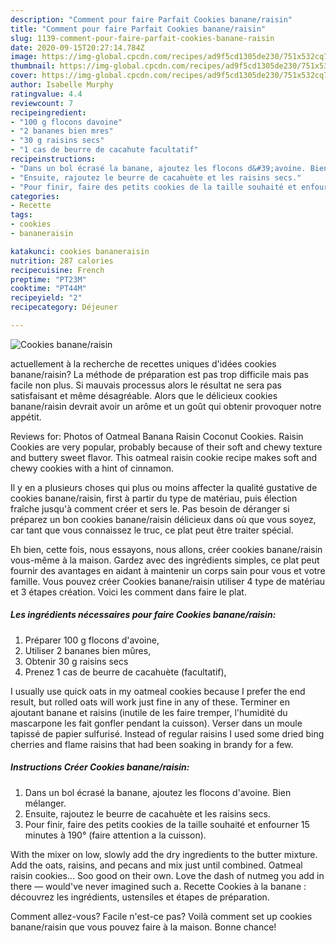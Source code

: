 ```yaml
---
description: "Comment pour faire Parfait Cookies banane/raisin"
title: "Comment pour faire Parfait Cookies banane/raisin"
slug: 1139-comment-pour-faire-parfait-cookies-banane-raisin
date: 2020-09-15T20:27:14.784Z
image: https://img-global.cpcdn.com/recipes/ad9f5cd1305de230/751x532cq70/cookies-bananeraisin-photo-principale-de-la-recette.jpg
thumbnail: https://img-global.cpcdn.com/recipes/ad9f5cd1305de230/751x532cq70/cookies-bananeraisin-photo-principale-de-la-recette.jpg
cover: https://img-global.cpcdn.com/recipes/ad9f5cd1305de230/751x532cq70/cookies-bananeraisin-photo-principale-de-la-recette.jpg
author: Isabelle Murphy
ratingvalue: 4.4
reviewcount: 7
recipeingredient:
- "100 g flocons davoine"
- "2 bananes bien mres"
- "30 g raisins secs"
- "1 cas de beurre de cacahute facultatif"
recipeinstructions:
- "Dans un bol écrasé la banane, ajoutez les flocons d&#39;avoine. Bien mélanger."
- "Ensuite, rajoutez le beurre de cacahuète et les raisins secs."
- "Pour finir, faire des petits cookies de la taille souhaité et enfourner 15 minutes à 190° (faire attention a la cuisson)."
categories:
- Recette
tags:
- cookies
- bananeraisin

katakunci: cookies bananeraisin 
nutrition: 287 calories
recipecuisine: French
preptime: "PT23M"
cooktime: "PT44M"
recipeyield: "2"
recipecategory: Déjeuner

---
```



![Cookies banane/raisin](https://img-global.cpcdn.com/recipes/ad9f5cd1305de230/751x532cq70/cookies-bananeraisin-photo-principale-de-la-recette.jpg)

actuellement à la recherche de recettes uniques d'idées cookies banane/raisin? La méthode de préparation est pas trop difficile mais pas facile non plus. Si mauvais processus alors le résultat ne sera pas satisfaisant et même désagréable. Alors que le délicieux cookies banane/raisin devrait avoir un arôme et un goût qui obtenir provoquer notre appétit.

Reviews for: Photos of Oatmeal Banana Raisin Coconut Cookies. Raisin Cookies are very popular, probably because of their soft and chewy texture and buttery sweet flavor. This oatmeal raisin cookie recipe makes soft and chewy cookies with a hint of cinnamon.

Il y en a plusieurs choses qui plus ou moins affecter la qualité gustative de cookies banane/raisin, first à partir du type de matériau, puis élection fraîche jusqu'à comment créer et sers le. Pas besoin de déranger si préparez un bon cookies banane/raisin délicieux dans où que vous soyez, car tant que vous connaissez le truc, ce plat peut être traiter spécial.


Eh bien, cette fois, nous essayons, nous allons, créer cookies banane/raisin vous-même à la maison. Gardez avec des ingrédients simples, ce plat peut fournir des avantages en aidant à maintenir un corps sain pour vous et votre famille. Vous pouvez créer Cookies banane/raisin utiliser 4 type de matériau et 3 étapes création. Voici les comment dans faire le plat.

<!--inarticleads1-->

##### Les ingrédients nécessaires pour faire Cookies banane/raisin:

1. Préparer 100 g flocons d&#39;avoine,
1. Utiliser 2 bananes bien mûres,
1. Obtenir 30 g raisins secs
1. Prenez 1 cas de beurre de cacahuète (facultatif),


I usually use quick oats in my oatmeal cookies because I prefer the end result, but rolled oats will work just fine in any of these. Terminer en ajoutant banane et raisins (inutile de les faire tremper, l&#39;humidité du mascarpone les fait gonfler pendant la cuisson). Verser dans un moule tapissé de papier sulfurisé. Instead of regular raisins I used some dried bing cherries and flame raisins that had been soaking in brandy for a few. 

<!--inarticleads2-->

##### Instructions Créer Cookies banane/raisin:

1. Dans un bol écrasé la banane, ajoutez les flocons d&#39;avoine. Bien mélanger.
1. Ensuite, rajoutez le beurre de cacahuète et les raisins secs.
1. Pour finir, faire des petits cookies de la taille souhaité et enfourner 15 minutes à 190° (faire attention a la cuisson).


With the mixer on low, slowly add the dry ingredients to the butter mixture. Add the oats, raisins, and pecans and mix just until combined. Oatmeal raisin cookies… Soo good on their own. Love the dash of nutmeg you add in there — would&#39;ve never imagined such a. Recette Cookies à la banane : découvrez les ingrédients, ustensiles et étapes de préparation. 


Comment allez-vous? Facile n'est-ce pas? Voilà comment set up cookies banane/raisin que vous pouvez faire à la maison. Bonne chance!
